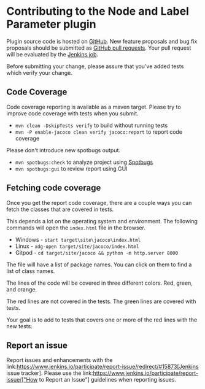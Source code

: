 # Contributing to the Node and Label Parameter plugin

Plugin source code is hosted on [GitHub](https://github.com/jenkinsci/nodelabelparameter-plugin/).
New feature proposals and bug fix proposals should be submitted as
[GitHub pull requests](https://help.github.com/articles/creating-a-pull-request).
Your pull request will be evaluated by the [Jenkins job](https://ci.jenkins.io/job/Plugins/job/nodelabelparameter-plugin/).

Before submitting your change, please assure that you've added tests which verify your change.

## Code Coverage

Code coverage reporting is available as a maven target.
Please try to improve code coverage with tests when you submit.

* `mvn clean -DskipTests verify` to build without running tests
* `mvn -P enable-jacoco clean verify jacoco:report` to report code coverage

Please don't introduce new spotbugs output.
* `mvn spotbugs:check` to analyze project using [Spotbugs](https://spotbugs.github.io)
* `mvn spotbugs:gui` to review report using GUI

## Fetching code coverage

Once you get the report code coverage, there are a couple ways you can fetch the classes that are covered in tests.

This depends a lot on the operating system and environment. The following commands will open the `index.html` file in the browser.

* Windows - `start target\site\jacoco\index.html`
* Linux - `xdg-open target/site/jacoco/index.html`
* Gitpod - `cd target/site/jacoco && python -m http.server 8000`

The file will have a list of package names. You can click on them to find a list of class names.

The lines of the code will be covered in three different colors. Red, green, and orange.

The red lines are not covered in the tests. The green lines are covered with tests. 

Your goal is to add to tests that covers one or more of the red lines with the new tests.

## Report an issue

Report issues and enhancements with the link:https://www.jenkins.io/participate/report-issue/redirect/#15873[Jenkins issue tracker].
Please use the link:https://www.jenkins.io/participate/report-issue/["How to Report an Issue"] guidelines when reporting issues.

